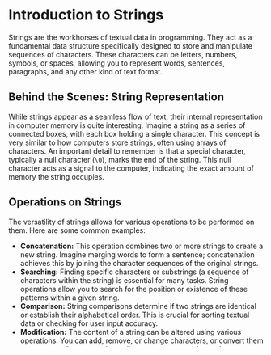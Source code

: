 # Introduction to Strings

Strings are the workhorses of textual data in programming. They act as a fundamental data structure specifically designed to store and manipulate sequences of characters. These characters can be letters, numbers, symbols, or spaces, allowing you to represent words, sentences, paragraphs, and any other kind of text format.

## Behind the Scenes: String Representation

While strings appear as a seamless flow of text, their internal representation in computer memory is quite interesting. Imagine a string as a series of connected boxes, with each box holding a single character. This concept is very similar to how computers store strings, often using arrays of characters.  An important detail to remember is that a special character, typically a null character (`\0`), marks the end of the string. This null character acts as a signal to the computer, indicating the exact amount of memory the string occupies. 

## Operations on Strings

The versatility of strings allows for various operations to be performed on them. Here are some common examples:

- **Concatenation:** This operation combines two or more strings to create a new string.  Imagine merging words to form a sentence; concatenation achieves this by joining the character sequences of the original strings.
- **Searching:** Finding specific characters or substrings (a sequence of characters within the string) is essential for many tasks. String operations allow you to search for the position or existence of these patterns within a given string. 
- **Comparison:**  String comparisons determine if two strings are identical or establish their alphabetical order. This is crucial for sorting textual data or checking for user input accuracy.
- **Modification:** The content of a string can be altered using various operations. You can add, remove, or change characters, or convert them to uppercase/lowercase depending on your program's needs.

## Why Strings Matter

Strings are the foundation for many programming functionalities. Here's a glimpse into why they are so important:

- **User Interaction:**  The bridge between users and programs is often built with strings. They enable programs to accept text input from users (like usernames or search queries) and display information on the screen (like messages or search results).
- **Building User Interfaces:**  The text labels, buttons, and other interactive elements you see in programs are primarily constructed using strings. By manipulating strings, programmers can design user-friendly interfaces for applications.
- **Data Processing:**  A significant amount of data in the real world is textual. Files, databases, and even web scraping often involve working with textual information. Strings provide the tools to process and manage this data effectively.

By understanding strings, you unlock a powerful toolset for working with text in your programming endeavors. They are a fundamental building block for various functionalities and pave the way for more complex data structures and algorithms.